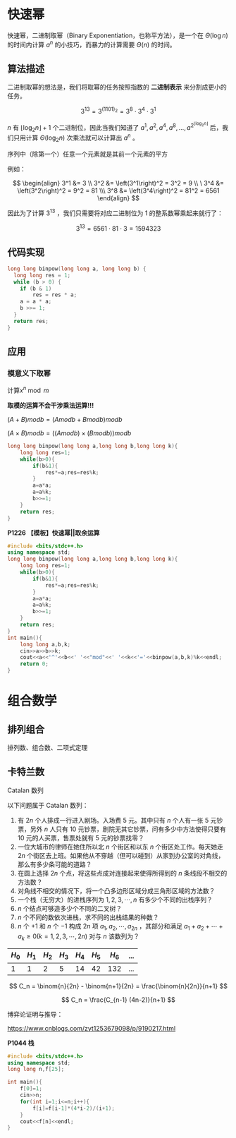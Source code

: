  

# 快速幂

快速幂，二进制取幂（Binary Exponentiation，也称平方法），是一个在 $\Theta(\log n)$ 的时间内计算 $a^n$ 的小技巧，而暴力的计算需要 $\Theta(n)$ 的时间。

## 算法描述

二进制取幂的想法是，我们将取幂的任务按照指数的 **二进制表示** 来分割成更小的任务。

$$ 3^{13} = 3^{(1101)_2} = 3^8 \cdot 3^4 \cdot 3^1 $$

$n$ 有 $\lfloor \log_2 n \rfloor + 1$ 个二进制位，因此当我们知道了 $a^1, a^2, a^4, a^8, \dots, a^{2^{\lfloor \log_2 n \rfloor}}$ 后，我们只用计算 $\Theta(\log_2 n)$ 次乘法就可以计算出 $a^n$ 。

序列中（除第一个）任意一个元素就是其前一个元素的平方

例如：

$$ \begin{align} 3^1 &= 3 \\ 3^2 &= \left(3^1\right)^2 = 3^2 = 9 \\ \ 3^4 &= \left(3^2\right)^2 = 9^2 = 81 \\\ 3^8 &= \left(3^4\right)^2 = 81^2 = 6561 \end{align} $$

因此为了计算 $3^{13}$ ，我们只需要将对应二进制位为 1 的整系数幂乘起来就行了：

$$ 3^{13} = 6561 \cdot 81 \cdot 3 = 1594323 $$

## 代码实现

```c++
long long binpow(long long a, long long b) {
  long long res = 1;
  while (b > 0) {
    if (b & 1) 
        res = res * a;
    a = a * a;
    b >>= 1;
  }
  return res;
}
```

## 应用

### 模意义下取幂

计算$x^n\bmod m$ 

**取模的运算不会干涉乘法运算!!!**

$(A+B) mod b = (A mod b + B mod b)mod b$

$(A×B) mod b = ((A mod b) ×(B mod b))mod b$

```c++
long long binpow(long long a,long long b,long long k){
    long long res=1;
    while(b>0){
        if(b&1){
            res*=a;res=res%k;
        }
        a=a*a;
        a=a%k;
        b>>=1;
    }
    return res;
}
```



**P1226 【模板】快速幂||取余运算**

```c++
#include <bits/stdc++.h>
using namespace std;
long long binpow(long long a,long long b,long long k){
    long long res=1;
    while(b>0){
        if(b&1){
            res*=a;res=res%k;
        }
        a=a*a;
        a=a%k;
        b>>=1;
    }
    return res;
}
int main(){
    long long a,b,k;
    cin>>a>>b>>k;
    cout<<a<<'^'<<b<<' '<<"mod"<<' '<<k<<'='<<binpow(a,b,k)%k<<endl;
    return 0;
}
```

# 组合数学

## 排列组合

排列数、组合数、二项式定理

## 卡特兰数

Catalan 数列

以下问题属于 Catalan 数列：

1. 有 $2n$ 个人排成一行进入剧场。入场费 5 元。其中只有 $n$ 个人有一张 5 元钞票，另外 $n$ 人只有 10 元钞票，剧院无其它钞票，问有多少中方法使得只要有 10 元的人买票，售票处就有 5 元的钞票找零？
2. 一位大城市的律师在她住所以北 $n$ 个街区和以东 $n$ 个街区处工作。每天她走 $2n$ 个街区去上班。如果他从不穿越（但可以碰到）从家到办公室的对角线，那么有多少条可能的道路？
3. 在圆上选择 $2n$ 个点，将这些点成对连接起来使得所得到的 $n$ 条线段不相交的方法数？
4. 对角线不相交的情况下，将一个凸多边形区域分成三角形区域的方法数？
5. 一个栈（无穷大）的进栈序列为 $1,2,3, \cdots ,n$ 有多少个不同的出栈序列？
6. $n$ 个结点可够造多少个不同的二叉树？
7. $n$ 个不同的数依次进栈，求不同的出栈结果的种数？
8. $n$ 个 $+1$ 和 $n$ 个 $-1$ 构成 $2n$ 项 $a_1,a_2, \cdots ,a_{2n}$ ，其部分和满足 $a_1+a_2+ \cdots +a_k \geq 0(k=1,2,3, \cdots ,2n)$ 对与 $n$ 该数列为？

| $H_0$ | $H_1$ | $H_2$ | $H_3$ | $H_4$ | $H_5$ | $H_6$ | ...  |
| ----- | ----- | ----- | ----- | ----- | ----- | ----- | ---- |
| 1     | 1     | 2     | 5     | 14    | 42    | 132   | ...  |

$$ C_n = \binom{n}{2n} - \binom{n+1}{2n} = \frac{\binom{n}{2n}}{n+1} $$

$$ C_n = \frac{C_{n-1} (4n-2)}{n+1} $$

博弈论证明与推导：

https://www.cnblogs.com/zyt1253679098/p/9190217.html

**P1044 栈**

```c++
#include <bits/stdc++.h>
using namespace std;
long long n,f[25];

int main(){
    f[0]=1;
    cin>>n;
    for(int i=1;i<=n;i++){
        f[i]=f[i-1]*(4*i-2)/(i+1);
    }
    cout<<f[n]<<endl;
}
```



